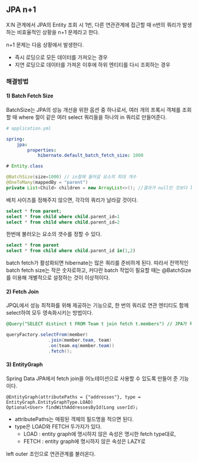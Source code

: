 ## JPA n+1

X:N 관계에서 JPA의 Entity 조회 시 1번, 다른 연관관계에 접근할 때 n번의 쿼리가 발생하는 비효율적인 상황을 n+1 문제라고 한다.

n+1 문제는 다음 상황에서 발생한다.

+ 즉시 로딩으로 모든 데이터를 가져오는 경우
+ 지연 로딩으로 데이터를 가져온 이후에 하위 엔티티를 다시 조회하는 경우

### 해결방법

#### 1) Batch Fetch Size

BatchSize는 JPA의 성능 개선을 위한 옵션 중 하나로서, 여러 개의 프록시 객체를 조회할 때 where 절이 같은 여러 select 쿼리들을 하나의 in 쿼리로 만들어준다.

```yaml
# application.yml

spring:
	jpa:
		properties:
			hibernate.default_batch_fetch_size: 1000
```

```java
# Entity.class

@BatchSize(size=1000) // in절에 들어갈 요소의 최대 개수
@OneToMany(mappedBy = "parent")
private List<Child> children = new ArrayList<>(); //결과가 null인 것보다 list가 empty인 것이 직관적임
```

배치 사이즈를 정해주지 않으면, 각각의 쿼리가 날라갈 것이다.

```sql
select * from parent;
select * from child where child.parent_id=1
select * from child where child.parent_id=2
```

한번에 불러오는 요소의 갯수를 정할 수 있다.

```sql
select * from parent
select * from child where child.parent_id in(1,2)
```

batch fetch가 활성화되면 hibernate는 많은 쿼리를 준비하게 된다. 따라서 전역적인 batch fetch size는 작은 숫자로하고, 커다란 batch 작업이 필요할 때는 @BatchSize를 이용해 개별적으로 설정하는 것이 이상적이다. 

#### 2) Fetch Join

JPQL에서 성능 최적화를 위해 제공하는 기능으로, 한 번의 쿼리로 연관 엔티티도 함께 select하여 모두 영속화시키는 방법이다.

```sql
@Query("SELECT distinct t FROM Team t join fetch t.members") // JPA가 제공하는 Pageable 기능 사용 불가
```

```java
queryFactory.selectFrom(member)
                .join(member.team, team)
                .on(team.eq(member.team))
                .fetch();
```

#### 3) EntityGraph

Spring Data JPA에서 fetch join을 어노테이션으로 사용할 수 있도록 만들어 준 기능이다.

```
@EntityGraph(attributePaths = {"addresses"}, type = EntityGraph.EntityGraphType.LOAD)
Optional<User> findWithAddressesById(Long userId);
```

+ attributePaths는 매핑된 객체의 필드명을 적으면 된다.
+ type은 LOAD와 FETCH 두가지가 있다.
  + LOAD : entity graph에 명시하지 않은 속성은 명시한 fetch type대로,
  + FETCH : entity graph에 명시하지 않은 속성은 LAZY로

left outer 조인으로 연관관계를 불러온다.